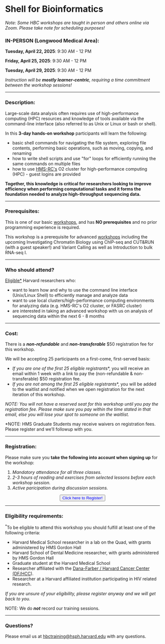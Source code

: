 # Shell for Bioinformatics

*Note: Some HBC workshops are taught in person and others online via Zoom. Please take note for scheduling purposes!*


<!--### **ONLINE Workshop dates and times:** 
### **Location: Longwood Medical Area**-->
### **IN-PERSON (Longwood Medical Area):**

**Tuesday, April 22, 2025**: 9:30 AM - 12 PM

**Friday, April 25, 2025**: 9:30 AM - 12 PM

**Tuesday, April 29, 2025**: 9:30 AM - 12 PM 

<!-- NOTE: Workshop dates are subject to change -->

<!-- This content will not appear in the rendered Markdown -->

_Instruction will be **mostly learner-centric**, requiring a time commitment between the workshop sessions!_

---

### **Description:**
Large-scale data analysis often requires use of high-performance computing (HPC) resources and knowledge of tools available via the command-line interface (also referred to as Unix or Linux or bash or shell).

In this **3-day hands-on workshop** participants will learn the following:

- basic shell commands for navigating the file system, exploring file contents, performing basic operations, such as moving, copying, and renaming
- how to write shell scripts and use "for" loops for efficiently running the same commands on multiple files
- how to use [HMS-RC's](https://it.hms.harvard.edu/our-services/research-computing) O2 cluster for high-performance computing (HPC) - guest logins are provided

**Together, this knowledge is critical for researchers looking to improve efficiency when performing computational tasks and it forms the foundation needed to analyze high-throughput sequencing data.**

---

### **Prerequisites:**

This is one of our basic [workshops](https://hbctraining.github.io/main/), and has **NO prerequisites** and no prior programming experience is required. 

This workshop is a prerequisite for advanced [workshops](https://hbctraining.github.io/main/#advanced-topics) including the upcoming  Investigating Chromatin Biology using ChIP-seq and CUT&RUN (with a guest speaker!) and Variant Calling as well as Introduction to bulk RNA-seq I.

---

### **Who should attend?**

[Eligible*](#eligibility-requirements) Harvard researchers who: 

- want to learn how and why to use the command line interface (Unix/Linux Shell) to efficiently manage and analyze data
- want to use local clusters/high-performance computing environments for analyzing data (e.g. HMS-RC's O2 cluster, or FASRC cluster)
- are interested in taking an advanced workshop with us on analysis of sequencing data within the next 6 - 8 months

---

### **Cost:**

There is a ***non-refundable*** and ***non-transferable*** $50 registration fee for this workshop.

We will be accepting 25 participants on a first-come, first-served basis:

- **If you are one of the first 25 eligible* registrants**, you will receive an email within 1 week with a link to pay the (non-refundable & non-transferable) $50 registration fee. 
- **If you are not among the first 25 eligible* registrants**, you will be added to the waitlist and notified when we open registration for the next iteration of this workshop.

*NOTE: You will not have a reserved seat for this workshop until you pay the registration fee. Please make sure you pay within the time stated in that email, else you will lose your spot to someone on the waitlist.*

*NOTE: HMS Graduate Students may receive waivers on registration fees. Please register and we’ll followup with you.

---

### **Registration:**

Please make sure you **take the following into account when signing up** for the workshop:
 
1. _Mandatory attendance for all three classes._
2. _2-3 hours of reading and exercises from selected lessons before each workshop session._
3. _Active paricipation during discussion sessions._

<!-- This content will not appear in the rendered Markdown -->
<!-- 
<div style="text-align:center">
	 <a><button name="button" style = "color: red" >Registration is now closed!</button></a>
</div>

<div style="text-align:center">
	 (Registration opens 2 weeks before the start of basic workshops.)
</div> 
-->


<div style="text-align:center">
	 <a><button name="button" style = "color: blue" onclick="location.href='https://harvard.az1.qualtrics.com/jfe/form/SV_8GQl9QNTcxS6TwG'">Click here to Register!</button></a>
</div>

<!--
<div style="text-align:center">
	 (Please check the eligibility requirements below prior to registering)
</div>
-->

---

### **Eligibility requirements:**

<sup>*</sup>To be eligible to attend this workshop you should fulfill at least one of the following criteria:

- Harvard Medical School researcher in a lab on the Quad, with grants administered by HMS Gordon Hall
- Harvard School of Dental Medicine researcher, with grants administered by HMS Gordon Hall
- Graduate student at the Harvard Medical School
- Researcher affiliated with the [Dana-Farber / Harvard Cancer Center (DF/HCC](https://www.dfhcc.harvard.edu)).
- Researcher at a Harvard affiliated institution participating in HIV related research.


*If you are unsure of your eligibility, please register anyway and we will get back to you.*

<!-- This content will not appear in the rendered Markdown -->
<!-- 
(Please check the eligibility requirements prior to registering)
-->
NOTE: We do ***not*** record our training sessions. 

---

### **Questions?**

Please email us at hbctraining@hsph.harvard.edu with any questions.
